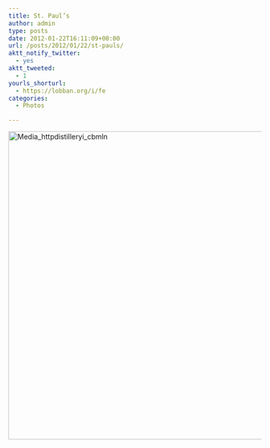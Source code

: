 ```yaml
---
title: St. Paul’s
author: admin
type: posts
date: 2012-01-22T16:11:09+00:00
url: /posts/2012/01/22/st-pauls/
aktt_notify_twitter:
  - yes
aktt_tweeted:
  - 1
yourls_shorturl:
  - https://lobban.org/i/fe
categories:
  - Photos

---
```

<div class='posterous_autopost'>
  <a href="http://instagr.am/p/jlo6A/"></p> 
  
  <div class='p_embed p_image_embed'>
    <a href="http://getfile3.posterous.com/getfile/files.posterous.com/nonimage/srajezzFCsvBzoCyzAuvfdCjmritvAkaiiaowfhxIbFkrzBocfkbdalosjyB/media_httpdistilleryi_cBmln.jpg.scaled1000.jpg"><img alt="Media_httpdistilleryi_cbmln" height="612" src="https://getfile3.posterous.com/getfile/files.posterous.com/nonimage/srajezzFCsvBzoCyzAuvfdCjmritvAkaiiaowfhxIbFkrzBocfkbdalosjyB/media_httpdistilleryi_cBmln.jpg.scaled1000.jpg" width="612" /></a>
  </div>
  
  <p>
    </a></div>